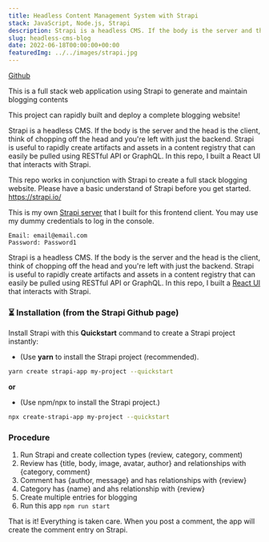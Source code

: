 ```yaml
---
title: Headless Content Management System with Strapi
stack: JavaScript, Node.js, Strapi
description: Strapi is a headless CMS. If the body is the server and the head is the client, think of chopping off the head and you're left with just the backend. Strapi is useful to rapidly create artifacts and assets in a content registry that can easily be pulled using RESTful API or GraphQL. In this repo, I built a React UI that interacts with Strapi.
slug: headless-cms-blog
date: 2022-06-18T00:00:00+00:00
featuredImg: ../../images/strapi.jpg
---
```


[Github](https://github.com/etuong/headless-cms-blog)

This is a full stack web application using Strapi to generate and maintain blogging contents

This project can rapidly built and deploy a complete blogging website!

Strapi is a headless CMS. If the body is the server and the head is the client, think of chopping off the head and you're left with just the backend. Strapi is useful to rapidly create artifacts and assets in a content registry that can easily be pulled using RESTful API or GraphQL. In this repo, I built a React UI that interacts with Strapi.

This repo works in conjunction with Strapi to create a full stack blogging website. Please have a basic understand of Strapi before you get started. https://strapi.io/

This is my own [Strapi server](https://ethan-strapi.herokuapp.com/admin) that I built for this frontend client. You may use my dummy credentials to log in the console.

```
Email: email@email.com
Password: Password1
```

Strapi is a headless CMS. If the body is the server and the head is the client, think of chopping off the head and you're left with just the backend. Strapi is useful to rapidly create artifacts and assets in a content registry that can easily be pulled using RESTful API or GraphQL. In this repo, I built a [React UI](https://etuong.github.io/headless-cms-blog/) that interacts with Strapi.

### ⏳ Installation (from the Strapi Github page)

Install Strapi with this **Quickstart** command to create a Strapi project instantly:

- (Use **yarn** to install the Strapi project (recommended).

```bash
yarn create strapi-app my-project --quickstart
```

**or**

- (Use npm/npx to install the Strapi project.)

```bash
npx create-strapi-app my-project --quickstart
```

### Procedure

1. Run Strapi and create collection types (review, category, comment)
1. Review has {title, body, image, avatar, author} and relationships with {category, comment}
1. Comment has {author, message} and has relationships with {review}
1. Category has {name} and ahs relationship with {review}
1. Create multiple entries for blogging
1. Run this app `npm run start`

That is it! Everything is taken care. When you post a comment, the app will create the comment entry on Strapi.
